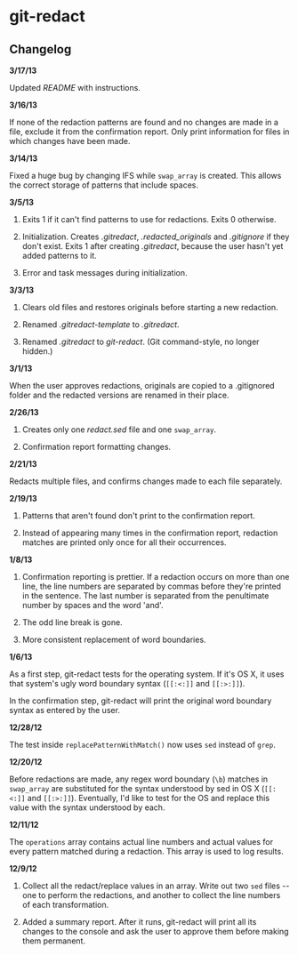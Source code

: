 git-redact
==========

Changelog
---------

**3/17/13**

Updated *README* with instructions.



**3/16/13**

If none of the redaction patterns are found and no changes are made in a file, exclude it from the confirmation report. Only print information for files in which changes have been made.



**3/14/13**

Fixed a huge bug by changing IFS while `swap_array` is created. This allows the correct storage of patterns that include spaces.



**3/5/13**

1. Exits 1 if it can't find patterns to use for redactions. Exits 0 otherwise.

2. Initialization. Creates *.gitredact*, *.redacted_originals* and *.gitignore* if they don't exist. Exits 1 after creating *.gitredact*, because the user hasn't yet added patterns to it.

3. Error and task messages during initialization.



**3/3/13**

1. Clears old files and restores originals before starting a new redaction.

2. Renamed *.gitredact-template* to *.gitredact*.

3. Renamed *.gitredact* to *git-redact*. (Git command-style, no longer hidden.)



**3/1/13**

When the user approves redactions, originals are copied to a .gitignored folder and the redacted versions are renamed in their place.



**2/26/13**

1. Creates only one *redact.sed* file and one `swap_array`.

2. Confirmation report formatting changes.



**2/21/13**

Redacts multiple files, and confirms changes made to each file separately.



**2/19/13**

1. Patterns that aren't found don't print to the confirmation report.

2. Instead of appearing many times in the confirmation report, redaction matches are printed only once for all their occurrences. 



**1/8/13**

1. Confirmation reporting is prettier. If a redaction occurs on more than one line, the line numbers are separated by commas before they're printed in the sentence. The last number is separated from the penultimate number by spaces and the word 'and'.

2. The odd line break is gone.

3. More consistent replacement of word boundaries.



**1/6/13**

As a first step, git-redact tests for the operating system. If it's OS X, it uses that system's ugly word boundary syntax (`[[:<:]]` and `[[:>:]]`).

In the confirmation step, git-redact will print the original word boundary syntax as entered by the user.



**12/28/12**

The test inside `replacePatternWithMatch()` now uses `sed` instead of `grep`.



**12/20/12**

Before redactions are made, any regex word boundary (`\b`) matches in `swap_array` are substituted for the syntax understood by sed in OS X (`[[:<:]]` and `[[:>:]]`). Eventually, I'd like to test for the OS and replace this value with the syntax understood by each.



**12/11/12**

The `operations` array contains actual line numbers and actual values for every pattern matched during a redaction. This array is used to log results.



**12/9/12**

1. Collect all the redact/replace values in an array. Write out two `sed` files -- one to perform the redactions, and another to collect the line numbers of each transformation.

2. Added a summary report. After it runs, git-redact will print all its changes to the console and ask the user to approve them before making them permanent.
